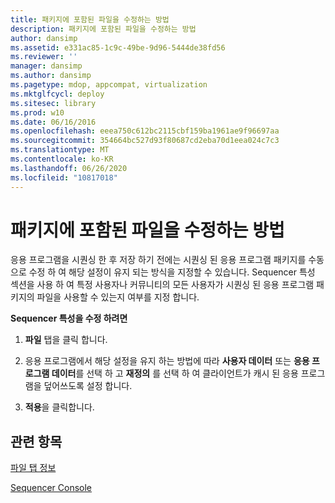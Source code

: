 ```yaml
---
title: 패키지에 포함된 파일을 수정하는 방법
description: 패키지에 포함된 파일을 수정하는 방법
author: dansimp
ms.assetid: e331ac85-1c9c-49be-9d96-5444de38fd56
ms.reviewer: ''
manager: dansimp
ms.author: dansimp
ms.pagetype: mdop, appcompat, virtualization
ms.mktglfcycl: deploy
ms.sitesec: library
ms.prod: w10
ms.date: 06/16/2016
ms.openlocfilehash: eeea750c612bc2115cbf159ba1961ae9f96697aa
ms.sourcegitcommit: 354664bc527d93f80687cd2eba70d1eea024c7c3
ms.translationtype: MT
ms.contentlocale: ko-KR
ms.lasthandoff: 06/26/2020
ms.locfileid: "10817018"
---
```

# 패키지에 포함된 파일을 수정하는 방법


응용 프로그램을 시퀀싱 한 후 저장 하기 전에는 시퀀싱 된 응용 프로그램 패키지를 수동으로 수정 하 여 해당 설정이 유지 되는 방식을 지정할 수 있습니다. Sequencer 특성 섹션을 사용 하 여 특정 사용자나 커뮤니티의 모든 사용자가 시퀀싱 된 응용 프로그램 패키지의 파일을 사용할 수 있는지 여부를 지정 합니다.

**Sequencer 특성을 수정 하려면**

1.  **파일** 탭을 클릭 합니다.

2.  응용 프로그램에서 해당 설정을 유지 하는 방법에 따라 **사용자 데이터** 또는 **응용 프로그램 데이터**를 선택 하 고 **재정의** 를 선택 하 여 클라이언트가 캐시 된 응용 프로그램을 덮어쓰도록 설정 합니다.

3.  **적용**을 클릭합니다.

## 관련 항목


[파일 탭 정보](about-the-files-tab.md)

[Sequencer Console](sequencer-console.md)

 

 





